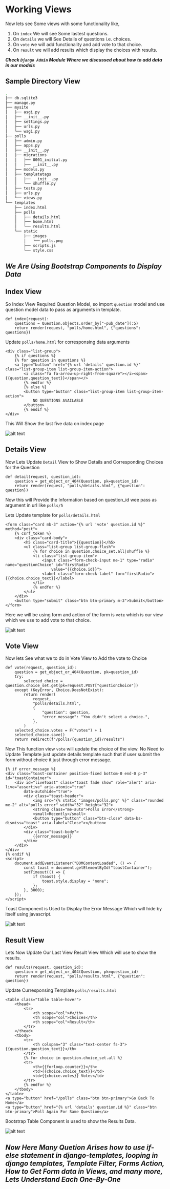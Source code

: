 <link href="https://maxcdn.bootstrapcdn.com/bootstrap/3.3.6/css/bootstrap.min.css" rel="stylesheet" />

# Working Views

Now lets see Some views with some functionality like,

1. On `index` We will see Some lastest questions.
2. On `details` we will See Details of questions i.e. choices.
3. On `vote` we will add functionality and add vote to that choice.
4. On `result` we will add results which display the choices with results.

***Check `Django Admin` Module Where we discussed about how to add data in our models***

## Sample Directory View

```bash
.
├── db.sqlite3
├── manage.py
├── mysite
│   ├── asgi.py
│   ├── __init__.py
│   ├── settings.py
│   ├── urls.py
│   └── wsgi.py
├── polls
│   ├── admin.py
│   ├── apps.py
│   ├── __init__.py
│   ├── migrations
│   │   ├── 0001_initial.py
│   │   ├── __init__.py
│   ├── models.py
│   ├── templatetags
│   │   ├── __init__.py
│   │   └── shuffle.py
│   ├── tests.py
│   ├── urls.py
│   └── views.py
└── templates
    ├── index.html
    ├── polls
    │   ├── details.html
    │   ├── home.html
    │   └── results.html
    └── static
        ├── images
        │   └── polls.png
        ├── scripts.js
        └── style.css
```

## *We Are Using Bootstrap Components to Display Data*

## Index View

So Index View Required Question Model, so import `question` model and use question model data to pass as arguments in template.

    def index(request):
        questions = Question.objects.order_by["-pub_date"](:5)
        return render(request, "polls/home.html", {"questions": questions})

Update `polls/home.html` for corresponsing data arguments

    <div class="list-group">
        {% if questions %}
        {% for question in questions %}
        <a type="button" href="{% url 'details' question.id %}" class="list-group-item list-group-item-action">
            <i class="fa fa-arrow-up-right-from-square"></i><span> {{question.question_text}}</span></>
            {% endfor %}
            {% else %}
            <button type="button" class="list-group-item list-group-item-action">
                NO QUESTIONS AVAILABLE
            </button>
            {% endif %}
    </div>

This Will Show the last five data on index page

![alt text](md/image-21.png)

## Details View

Now Lets Update `Detail` View to Show Details and Corresponding Choices for the Question

    def detail(request, question_id):
        question = get_object_or_404(Question, pk=question_id)
        return render(request, "polls/details.html", {"question": question})

Now this will Provide the Information based on question_id wee pass as argument in url like `polls/5`

Lets Update template for `polls/details.html`

    <form class="card mb-3" action="{% url 'vote' question.id %}" method="post">
        {% csrf_token %}
        <div class="card-body">
            <h5 class="card-title">{{question}}</h5>
            <ul class="list-group list-group-flush">
                {% for choice in question.choice_set.all|shuffle %}
                <li class="list-group-item">
                    <input class="form-check-input me-1" type="radio" name="questionChoice" id="firstRadio"
                        value="{{choice.id}}">
                    <label class="form-check-label" for="firstRadio">{{choice.choice_text}}</label>
                </li>
                {% endfor %}
            </ul>
        </div>
        <button type="submit" class="btn btn-primary m-3">Submit</button>
    </form>

Here we will be using form and action of the form is `vote` which is our view which we use to add vote to that choice.

![alt text](md/image-22.png)

## Vote View

Now lets See what we to do in Vote View to Add the vote to Choice

    def vote(request, question_id):
        question = get_object_or_404(Question, pk=question_id)
        try:
            selected_choice = question.choice_set.get(pk=request.POST["questionChoice"])
        except (KeyError, Choice.DoesNotExist):
            return render(
                request,
                "polls/details.html",
                {
                    "question": question,
                    "error_message": "You didn't select a choice.",
                },
            )
        selected_choice.votes = F("votes") + 1
        selected_choice.save()
        return redirect(f"/polls/{question_id}/results")

Now This function view `vote` will update the choice of the view. No Need to Update Template just update details template such that if user submit the form without choice it just through error message.

    {% if error_message %}
    <div class="toast-container position-fixed bottom-0 end-0 p-3" id="toastContainer">
        <div id="liveToast" class="toast fade show" role="alert" aria-live="assertive" aria-atomic="true"
            data-autohide="true">
            <div class="toast-header">
                <img src="{% static 'images/polls.png' %}" class="rounded me-2" alt="polls_error" width="32" height="32">
                <strong class="me-auto">Polls Error</strong>
                <small>Recently</small>
                <button type="button" class="btn-close" data-bs-dismiss="toast" aria-label="Close"></button>
            </div>
            <div class="toast-body">
                {{error_message}}
            </div>
        </div>
    </div>
    {% endif %}
    <script>
        document.addEventListener("DOMContentLoaded", () => {
            const toast = document.getElementById("toastContainer");
            setTimeout(() => {
                if (toast) {
                    toast.style.display = "none";
                };
            }, 3000);
        });
    </script>

Toast Component is Used to Display the Error Message Which will hide by itself using javascript.

![alt text](md/image-23.png)

## Result View

Lets Now Update Our Last View Result View Which will use to show the results.

    def results(request, question_id):
        question = get_object_or_404(Question, pk=question_id)
        return render(request, "polls/results.html", {"question": question})

Update Curresponsing Template `polls/results.html`

    <table class="table table-hover">
        <thead>
            <tr>
                <th scope="col">#</th>
                <th scope="col">Choices</th>
                <th scope="col">Result</th>
            </tr>
        </thead>
        <tbody>
            <tr>
                <th colspan="3" class="text-center fs-3">{{question.question_text}}</th>
            </tr>
            {% for choice in question.choice_set.all %}
            <tr>
                <th>{{forloop.counter}}</th>
                <td>{{choice.choice_text}}</td>
                <td>{{choice.votes}} Votes</td>
            </tr>
            {% endfor %}
        </tbody>
    </table>
    <a type="button" href="/polls" class="btn btn-primary">Go Back To Home</a>
    <a type="button" href="{% url 'details' question.id %}" class="btn btn-primary">Poll Again For Same Question</a>

Bootstrap Table Component is used to show the Results Data.

![alt text](md/image-24.png)

## *Now Here Many Quetion Arises how to use if-else statement in django-templates, looping in django templates, Template Filter, Forms Action, How to Get Form data in Views, and many more, Lets Understand Each One-By-One*
